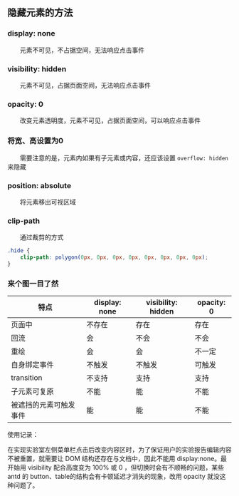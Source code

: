 ## 隐藏元素的方法

### display: none

&emsp;&emsp;元素不可见，不占据空间，无法响应点击事件

### visibility: hidden

&emsp;&emsp;元素不可见，占据页面空间，无法响应点击事件

### opacity: 0

&emsp;&emsp;改变元素透明度，元素不可见，占据页面空间，可以响应点击事件

### 将宽、高设置为0

&emsp;&emsp;需要注意的是，元素内如果有子元素或内容，还应该设置 `overflow: hidden` 来隐藏

### position: absolute

&emsp;&emsp;将元素移出可视区域

### clip-path

&emsp;&emsp;通过裁剪的方式

```css
.hide {
    clip-path: polygon(0px, 0px, 0px, 0px, 0px, 0px, 0px, 0px);
}
```

### 来个图一目了然

特点| display: none | visibility: hidden | opacity: 0
--|--|--|--
页面中|不存在|存在|存在
回流|会|不会|不会
重绘|会|会|不一定
自身绑定事件|不触发|不触发|可触发
transition|不支持|支持|支持
子元素可复原|不能|能|不能
被遮挡的元素可触发事件|能|能|不能

使用记录：

在实现实验室左侧菜单栏点击后改变内容区时，为了保证用户的实验报告编辑内容不被重置，就需要让 DOM 结构还存在与文档中，因此不能用 display:none。最开始用 visibility 配合高度变为 100% 或 0 ，但切换时会有不顺畅的问题，某些 antd 的 button、table的结构会有卡顿延迟才消失的现象，改用 opacity 就没这种问题了。
